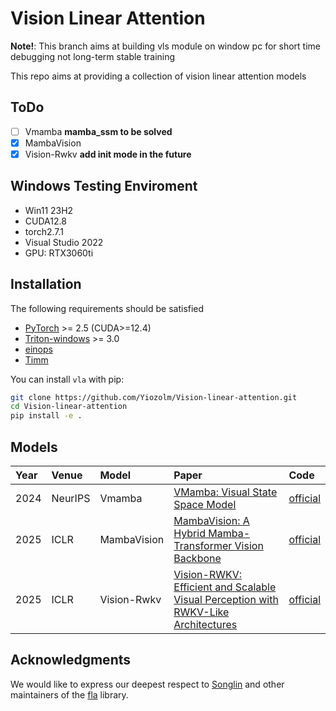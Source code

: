 # Vision Linear Attention

**Note!**: This branch aims at building vls module on window pc for short time debugging not long-term stable training

This repo aims at providing a collection of vision linear attention models

## ToDo
- [ ] Vmamba **mamba_ssm to be solved**
- [x] MambaVision 
- [x] Vision-Rwkv **add init mode in the future**

## Windows Testing Enviroment
- Win11 23H2
- CUDA12.8
- torch2.7.1
- Visual Studio 2022
- GPU: RTX3060ti

## Installation
The following requirements should be satisfied
- [PyTorch](https://pytorch.org/) >= 2.5 (CUDA>=12.4)
- [Triton-windows](https://github.com/woct0rdho/triton-windows) >= 3.0
- [einops](https://github.com/arogozhnikov/einops)
- [Timm](https://github.com/huggingface/pytorch-image-models)

You can install `vla` with pip:
```bash
git clone https://github.com/Yiozolm/Vision-linear-attention.git
cd Vision-linear-attention
pip install -e .
```
## Models

| Year | Venue   | Model       | Paper                                                                                                                  | Code                                                 | 
|:-----|:--------|:------------|:-----------------------------------------------------------------------------------------------------------------------|:-----------------------------------------------------| 
| 2024 | NeurIPS | Vmamba      | [VMamba: Visual State Space Model](https://arxiv.org/abs/2401.10166)                                                   | [official](https://github.com/MzeroMiko/VMamba)      | 
| 2025 | ICLR    | MambaVision | [MambaVision: A Hybrid Mamba-Transformer Vision Backbone](https://arxiv.org/abs/2407.08083)                            | [official](https://github.com/NVlabs/MambaVision)    | 
| 2025 | ICLR    | Vision-Rwkv | [Vision-RWKV: Efficient and Scalable Visual Perception with RWKV-Like Architectures](https://arxiv.org/abs/2403.02308) | [official](https://github.com/OpenGVLab/Vision-RWKV) | 

## Acknowledgments
We would like to express our deepest respect to [Songlin](https://github.com/sustcsonglin) and other maintainers of the [fla](https://github.com/fla-org/flash-linear-attention) library.